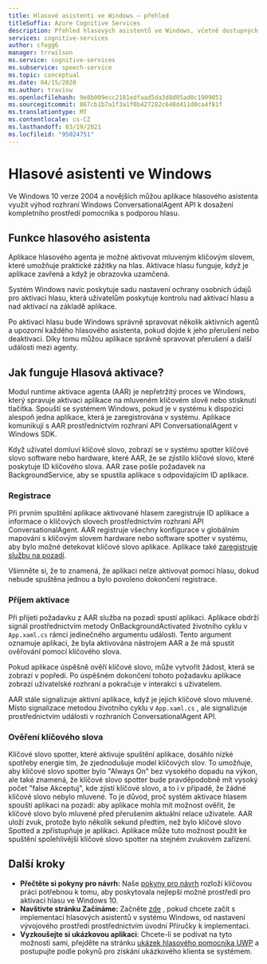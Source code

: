 ```yaml
---
title: Hlasové asistenti ve Windows – přehled
titleSuffix: Azure Cognitive Services
description: Přehled hlasových asistentů ve Windows, včetně dostupných možností a prostředků pro vývoj
services: cognitive-services
author: cfogg6
manager: trrwilson
ms.service: cognitive-services
ms.subservice: speech-service
ms.topic: conceptual
ms.date: 04/15/2020
ms.author: travisw
ms.openlocfilehash: 9e8b009ecc2181edfaad5da3d8d05ad0c1909051
ms.sourcegitcommit: 867cb1b7a1f3a1f0b427282c648d411d0ca4f81f
ms.translationtype: MT
ms.contentlocale: cs-CZ
ms.lasthandoff: 03/19/2021
ms.locfileid: "95024751"
---
```

# <a name="voice-assistants-on-windows"></a>Hlasové asistenti ve Windows

Ve Windows 10 verze 2004 a novějších můžou aplikace hlasového asistenta využít výhod rozhraní Windows ConversationalAgent API k dosažení kompletního prostředí pomocníka s podporou hlasu.

## <a name="voice-assistant-features"></a>Funkce hlasového asistenta

Aplikace hlasového agenta je možné aktivovat mluveným klíčovým slovem, které umožňuje praktické zážitky na hlas. Aktivace hlasu funguje, když je aplikace zavřená a když je obrazovka uzamčená.

Systém Windows navíc poskytuje sadu nastavení ochrany osobních údajů pro aktivaci hlasu, která uživatelům poskytuje kontrolu nad aktivací hlasu a nad aktivací na základě aplikace.

Po aktivaci hlasu bude Windows správně spravovat několik aktivních agentů a upozorní každého hlasového asistenta, pokud dojde k jeho přerušení nebo deaktivaci. Díky tomu můžou aplikace správně spravovat přerušení a další události mezi agenty.

## <a name="how-does-voice-activation-work"></a>Jak funguje Hlasová aktivace?

Modul runtime aktivace agenta (AAR) je nepřetržitý proces ve Windows, který spravuje aktivaci aplikace na mluveném klíčovém slově nebo stisknutí tlačítka. Spouští se systémem Windows, pokud je v systému k dispozici alespoň jedna aplikace, která je zaregistrována v systému. Aplikace komunikují s AAR prostřednictvím rozhraní API ConversationalAgent v Windows SDK.

Když uživatel domluví klíčové slovo, zobrazí se v systému spotter klíčové slovo software nebo hardware, které AAR, že se zjistilo klíčové slovo, které poskytuje ID klíčového slova. AAR zase pošle požadavek na BackgroundService, aby se spustila aplikace s odpovídajícím ID aplikace.

### <a name="registration"></a>Registrace

Při prvním spuštění aplikace aktivované hlasem zaregistruje ID aplikace a informace o klíčových slovech prostřednictvím rozhraní API ConversationalAgent. AAR registruje všechny konfigurace v globálním mapování s klíčovým slovem hardware nebo software spotter v systému, aby bylo možné detekovat klíčové slovo aplikace. Aplikace také [zaregistruje službu na pozadí](/windows/uwp/launch-resume/register-a-background-task).

Všimněte si, že to znamená, že aplikaci nelze aktivovat pomocí hlasu, dokud nebude spuštěna jednou a bylo povoleno dokončení registrace.

### <a name="receiving-an-activation"></a>Příjem aktivace

Při přijetí požadavku z AAR služba na pozadí spustí aplikaci. Aplikace obdrží signál prostřednictvím metody OnBackgroundActivated životního cyklu v `App.xaml.cs` rámci jedinečného argumentu události. Tento argument oznamuje aplikaci, že byla aktivována nástrojem AAR a že má spustit ověřování pomocí klíčového slova.

Pokud aplikace úspěšně ověří klíčové slovo, může vytvořit žádost, která se zobrazí v popředí. Po úspěšném dokončení tohoto požadavku aplikace zobrazí uživatelské rozhraní a pokračuje v interakci s uživatelem.

AAR stále signalizuje aktivní aplikace, když je jejich klíčové slovo mluvené. Místo signalizace metodou životního cyklu v `App.xaml.cs` , ale signalizuje prostřednictvím události v rozhraních ConversationalAgent API.

### <a name="keyword-verification"></a>Ověření klíčového slova

Klíčové slovo spotter, které aktivuje spuštění aplikace, dosáhlo nízké spotřeby energie tím, že zjednodušuje model klíčových slov. To umožňuje, aby klíčové slovo spotter bylo "Always On" bez vysokého dopadu na výkon, ale také znamená, že klíčové slovo spotter bude pravděpodobně mít vysoký počet "false Akceptuj", kde zjistí klíčové slovo, a to i v případě, že žádné klíčové slovo nebylo mluvené. To je důvod, proč systém aktivace hlasem spouští aplikaci na pozadí: aby aplikace mohla mít možnost ověřit, že klíčové slovo bylo mluvené před přerušením aktuální relace uživatele. AAR uloží zvuk, protože bylo několik sekund předtím, než bylo klíčové slovo Spotted a zpřístupňuje je aplikaci. Aplikace může tuto možnost použít ke spuštění spolehlivější klíčové slovo spotter na stejném zvukovém zařízení.

## <a name="next-steps"></a>Další kroky

- **Přečtěte si pokyny pro návrh:** Naše [pokyny pro návrh](windows-voice-assistants-best-practices.md) rozloží klíčovou práci potřebnou k tomu, aby poskytovala nejlepší možné prostředí pro aktivaci hlasu ve Windows 10.
- **Navštivte stránku Začínáme:** Začněte [zde](how-to-windows-voice-assistants-get-started.md) , pokud chcete začít s implementací hlasových asistentů v systému Windows, od nastavení vývojového prostředí prostřednictvím úvodní Příručky k implementaci.
- **Vyzkoušejte si ukázkovou aplikaci**: Chcete-li se podívat na tyto možnosti sami, přejděte na stránku [ukázek hlasového pomocníka UWP](windows-voice-assistants-faq.md#the-uwp-voice-assistant-sample) a postupujte podle pokynů pro získání ukázkového klienta se systémem.